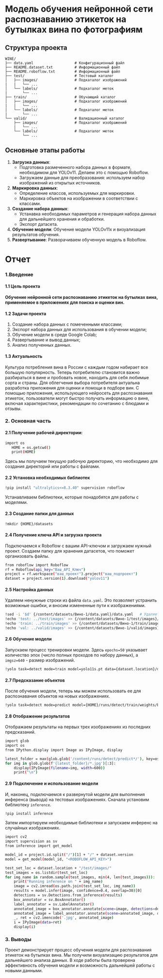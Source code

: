 # Модель обучения нейронной сети распознаванию этикеток на бутылках вина по фотографиям

## Структура проекта
```
WINE/
├── data.yaml                   # Конфигурационный файл
├── README.dataset.txt          # Информационный файл
├── README.roboflow.txt         # Информационный файл
├── test/                       # Тестовый каталог
│   ├── images/                 # Подкаталог изображений
|   |   └── ...                 
│   └── labels/                 # Подкаталог меток
|       └── ...                 
├── train/                      # Обучающий каталог
│   ├── images/                 # Подкаталог изображений
|   |   └── ...                 
│   └── labels/                 # Подкаталог меток
|       └── ...                 
└── valid/                      # Валидационный каталог
    ├── images/                 # Подкаталог изображений
    |   └── ...                 
    └── labels/                 # Подкаталог меток
        └── ...                 
```
## Основные этапы работы
1. **Загрузка данных**: 
    - Подготовка размеченного набора данных в формате, необходимом для YOLOv11. Делаем это с помощью Roboflow.
    - Загружаем данные для преобразования: используем набор изображений из открытых источников.
2. **Маркировка данных**: 
   - Определение классов, используемых для маркировки.
   - Маркировка объектов на изображении в соответствии с классами.
3. **Создание набора данных**: 
   - Устанавка необходимых параметров и генерация набора данных для дальнейшего хранения и обработки.
   - Экспорт датасета.
4. **Обучение модели**: Обучение модели YOLOv11х и визуализация результатов обучения.
5. **Развертывание**: Разворачиваем обученную модель в Roboflow.

# Отчет
### 1.Введение

#### 1.1 Цель проекта

<h4>
    Обучение нейронной сети распознаванию этикеток на бутылках вина, применяемое в приложениях для поиска и оценки вин.
</h4>

#### 1.2 Задачи проекта

1. Создание набора данных с помеченными классами; 
2. Экспорт набора данных для использования в обучении модели; 
3. Обучение модели в среде Google Colab; 
4. Развертывание и вывод данных;
5. Анализ полученных данных.

#### 1.3 Актуальность

Культура потребления вина в России с каждым годом набирает все большую популярность. Теперь потребителю становится важно разбираться в вине и пробовать новое, находить для себя любимые сорта и страны. Для облегчения выбора потребителя актуальна разработка приложения для оценки и помощи в подборе вин. 
С помощью приложения, использующего нейросеть для распознавания этикеток, пользователи могут быстро получать информацию о вине, включая характеристики, рекомендации по сочетанию с блюдами и отзывы.

### 2. Основная часть
#### 2.1 Получение рабочей директории:
```bash
import os
   HOME = os.getcwd()
   print(HOME)
```

Здесь мы получаем текущую рабочую директорию, что необходимо для создания директорий или работы с файлами.
#### 2.2 Установка необходимых библиотек
```bash
!pip install "ultralytics<=8.3.40" supervision roboflow
```

Устанавливаем библиотеки, которые понадобятся для работы с моделями.
#### 2.3 Создание папки для данных
```bash
!mkdir {HOME}/datasets
```

#### 2.4 Получение ключа API и загрузка проекта

Подключаемся к Roboflow с вашим API-ключом и загружаем нужный проект.
Создаем папку для хранения датасетов, что поможет организовать файлы.
```bash
from roboflow import Roboflow
rf = Roboflow(api_key="Ваш_API_Ключ")
project = rf.workspace("ваш_проект").project("ваш_подпроект")
dataset = project.version(1).download("yolov11")
```
#### 2.5 Настройка данных

Удаляем ненужные строки из файла `data.yaml`. Это позволяет устранить возможные ошибки, и вносим измененные пути к изображениями.
```bash
!sed -i '$d' {/content/datasets/Вино-1/data.yaml}/data.yaml   # Удаляет последнюю строку
!echo 'test: ../test/images' >> {/content/datasets/Вино-1/test/images}/data.yaml
!echo 'train: ../train/images' >> {/content/datasets/Вино-1/train/images}/data.yaml
!echo 'val: ../valid/images' >> {/content/datasets/Вино-1/valid/images}/data.yaml
```
#### 2.6 Обучение модели

Запускаем процесс тренировки модели. Здесь `epochs=50` указывает количество эпох (число полных проходов по набору данных), а `imgsz=640` - размер изображений.
```bash
!yolo task=detect mode=train model=yolo11s.pt data={dataset.location}/data.yaml epochs=50 imgsz=640 plots=True
```
#### 2.7 Предсказание объектов

После обучения модели, теперь мы можем использовать ее для распознавания объектов на новых изображениях.
```bash
!yolo task=detect mode=predict model={HOME}/runs/detect/train/weights/best.pt conf=0.25 source={dataset.location}/test/images save=True
```
#### 2.8 Отображение результатов

Отображаем результаты на первых трех изображениях из последних предсказаний.
```bash
import glob
import os
from IPython.display import Image as IPyImage, display

latest_folder = max(glob.glob('/content/runs/detect/predict*/'), key=os.path.getmtime)
for img in glob.glob(f'{latest_folder}/*.jpg')[:3]:
    display(IPyImage(filename=img, width=600))
    print("\n")
```
#### 2.9 Подключение и использование модели

И, наконец, подключаемся к развернутой модели для выполнения инференса (вывода) на тестовых изображениях. Сначала установим библиотеку `inference`.
```bash
!pip install inference
```

Затем импортируем необходимые библиотеки и запускаем инференс на случайных изображениях.
```bash
import cv2
import supervision as sv
from inference import get_model

model_id = project.id.split("/")[1] + "/" + dataset.version
model = get_model(model_id, "<ROBOFLOW_API_KEY>")

test_set_loc = dataset.location + "/test/images/"
test_images = os.listdir(test_set_loc)
for img_name in random.sample(test_images, min(4, len(test_images))):
    print("Running inference on " + img_name)
    image = cv2.imread(os.path.join(test_set_loc, img_name))
    results = model.infer(image, confidence=0.4, overlap=30)[0]
    detections = sv.Detections.from_inference(results)
    box_annotator = sv.BoxAnnotator()
    label_annotator = sv.LabelAnnotator()
    annotated_image = box_annotator.annotate(scene=image, detections=detections)
    annotated_image = label_annotator.annotate(scene=annotated_image, detections=detections)
    _, ret = cv2.imencode('.jpg', annotated_image)
    i = IPyImage(data=ret)
    display(i)
```

### 3. Выводы
Проект демонстрирует процесс обучения модели для распознавания этикеток на бутылках вина. Мы получили визуализацию результатов для дальнейшего анализа данных.
В ходе работы была проверена эффективность обучения модели и возможность дальнейшей работы с новыми данными.
